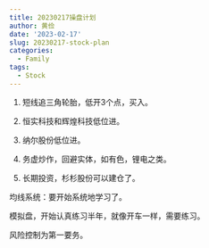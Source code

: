 ```yaml
---
title: 20230217操盘计划
author: 黄俭
date: '2023-02-17'
slug: 20230217-stock-plan
categories:
  - Family
tags:
  - Stock
---
```


1. 短线追三角轮胎，低开3个点，买入。

1. 恒实科技和辉煌科技低位进。

1. 纳尔股份低位进。

1. 务虚炒作，回避实体，如有色，锂电之类。

1. 长期投资，杉杉股份可以建仓了。

均线系统：要开始系统地学习了。

模拟盘，开始认真练习半年，就像开车一样，需要练习。

风险控制为第一要务。